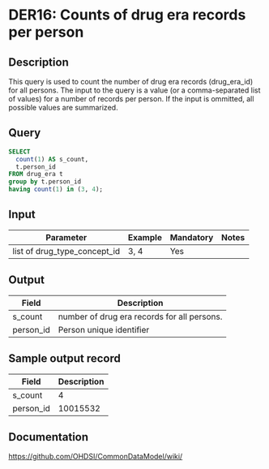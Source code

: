 # DER16: Counts of drug era records per person

## Description
This query is used to count the number of drug era records (drug_era_id) for all persons. The input to the query is a value (or a comma-separated list of values) for a number of records per person. If the input is ommitted, all possible values are summarized.

## Query
```sql
SELECT
  count(1) AS s_count,
  t.person_id
FROM drug_era t
group by t.person_id
having count(1) in (3, 4);
```

## Input

|  Parameter |  Example |  Mandatory |  Notes |
| --- | --- | --- | --- |
| list of drug_type_concept_id | 3, 4 | Yes |   |

## Output

|  Field |  Description |
| --- | --- |
| s_count | number of drug era records for all persons. |
| person_id | Person unique identifier |

## Sample output record

|  Field |  Description |
| --- | --- |
| s_count |  4 |
| person_id | 10015532 |



## Documentation
https://github.com/OHDSI/CommonDataModel/wiki/
